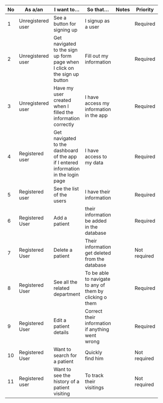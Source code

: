 | No   | As a/an           | I want to…                                                   | So that…                                                 | Notes | Priority     | Status |
| ---- | ----------------- | ------------------------------------------------------------ | -------------------------------------------------------- | ----- | ------------ | ------ |
| 1    | Unregistered user | See a button for signing up                                  | I signup as a user                                       |       | Required     |        |
| 2    | Unregistered user | Get navigated to the sign up form page when I click on the sign up  button | Fill out my information                                  |       | Required     |        |
| 3    | Unregistered user | Have my user created when I filled the information correctly | I have access my information in the app                  |       | Required     |        |
| 4    | Registered user   | Get navigated to the dashboard of the app if I entered information in  the login page | I have access to my data                                 |       | Required     |        |
| 5    | Registered user   | See the list of the users                                    | I have their information                                 |       | Required     |        |
| 6    | Registered User   | Add a patient                                                | their information be added in the database               |       | Required     |        |
| 7    | Registered User   | Delete a patient                                             | Their information get deleted from the database          |       | Not required |        |
| 8    | Registered User   | See all the related department                               | To be able to navigate to any of them by clicking o them |       | Required     |        |
| 9    | Registered User   | Edit a patient details                                       | Correct their information if anything went wrong         |       | Required     |        |
| 10   | Registered User   | Want to search for a patient                                 | Quickly find him                                         |       | Not required |        |
| 11   | Registered user   | Want to see the history of a patient visiting                | To track their visitings                                 |       | Not required |        |
